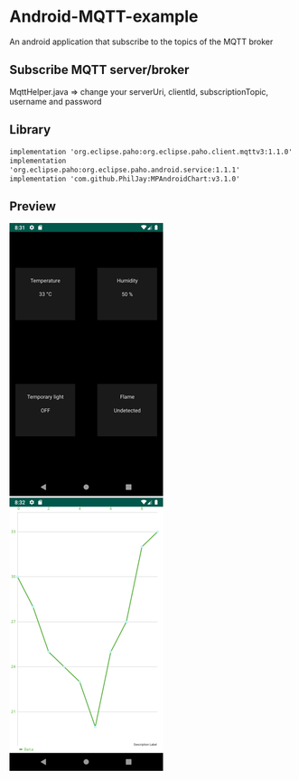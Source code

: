 # Android-MQTT-example
An android application that subscribe to the topics of the MQTT broker

## Subscribe MQTT server/broker
MqttHelper.java => change your serverUri, clientId, subscriptionTopic, username and password

## Library
    implementation 'org.eclipse.paho:org.eclipse.paho.client.mqttv3:1.1.0'
    implementation 'org.eclipse.paho:org.eclipse.paho.android.service:1.1.1'
    implementation 'com.github.PhilJay:MPAndroidChart:v3.1.0'

## Preview
![image](https://github.com/Randi142/Android-MQTT-example/blob/master/preview01.png)
![image](https://github.com/Randi142/Android-MQTT-example/blob/master/preview02.png)
